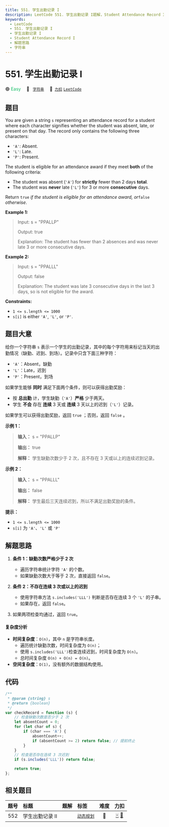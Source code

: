 ```yaml
---
title: 551. 学生出勤记录 I
description: LeetCode 551. 学生出勤记录 I题解，Student Attendance Record I，包含解题思路、复杂度分析以及完整的 JavaScript 代码实现。
keywords:
  - LeetCode
  - 551. 学生出勤记录 I
  - 学生出勤记录 I
  - Student Attendance Record I
  - 解题思路
  - 字符串
---
```


# 551. 学生出勤记录 I

🟢 <font color=#15bd66>Easy</font>&emsp; 🔖&ensp; [`字符串`](/tag/string.md)&emsp; 🔗&ensp;[`力扣`](https://leetcode.cn/problems/student-attendance-record-i) [`LeetCode`](https://leetcode.com/problems/student-attendance-record-i)

## 题目

You are given a string `s` representing an attendance record for a student
where each character signifies whether the student was absent, late, or
present on that day. The record only contains the following three characters:

- `'A'`: Absent.
- `'L'`: Late.
- `'P'`: Present.

The student is eligible for an attendance award if they meet **both** of the
following criteria:

- The student was absent (`'A'`) for **strictly** fewer than 2 days **total**.
- The student was **never** late (`'L'`) for 3 or more **consecutive** days.

Return `true` _if the student is eligible for an attendance award, or_`false`
_otherwise_.

**Example 1:**

> Input: s = "PPALLP"
>
> Output: true
>
> Explanation: The student has fewer than 2 absences and was never late 3 or more consecutive days.

**Example 2:**

> Input: s = "PPALLL"
>
> Output: false
>
> Explanation: The student was late 3 consecutive days in the last 3 days, so is not eligible for the award.

**Constraints:**

- `1 <= s.length <= 1000`
- `s[i]` is either `'A'`, `'L'`, or `'P'`.

## 题目大意

给你一个字符串 `s` 表示一个学生的出勤记录，其中的每个字符用来标记当天的出勤情况（缺勤、迟到、到场）。记录中只含下面三种字符：

- `'A'`：Absent，缺勤
- `'L'`：Late，迟到
- `'P'`：Present，到场

如果学生能够 **同时** 满足下面两个条件，则可以获得出勤奖励：

- 按 **总出勤** 计，学生缺勤（`'A'`）**严格** 少于两天。
- 学生 **不会** 存在 **连续** 3 天或 **连续** 3 天以上的迟到（`'L'`）记录。

如果学生可以获得出勤奖励，返回 `true` ；否则，返回 `false` 。

**示例 1：**

> **输入：** s = "PPALLP"
>
> **输出：** true
>
> **解释：** 学生缺勤次数少于 2 次，且不存在 3 天或以上的连续迟到记录。

**示例 2：**

> **输入：** s = "PPALLL"
>
> **输出：** false
>
> **解释：** 学生最后三天连续迟到，所以不满足出勤奖励的条件。

**提示：**

- `1 <= s.length <= 1000`
- `s[i]` 为 `'A'`、`'L'` 或 `'P'`

## 解题思路

1. **条件 1：缺勤次数严格少于 2 次**

   - 遍历字符串统计字符 `'A'` 的个数。
   - 如果缺勤次数大于等于 2 次，直接返回 `false`。

2. **条件 2：不存在连续 3 次或以上的迟到**

   - 使用字符串方法 `s.includes('LLL')` 判断是否存在连续 3 个 `'L'` 的子串。
   - 如果存在，返回 `false`。

3. 如果两项检查均通过，返回 `true`。

#### 复杂度分析

- **时间复杂度**：`O(n)`，其中 `n` 是字符串长度。
  - 遍历统计缺勤次数，时间复杂度为 `O(n)`；
  - 使用 `s.includes('LLL')`检查连续迟到，时间复杂度为 `O(n)`。
  - 总时间复杂度 `O(n) + O(n) = O(n)`。
- **空间复杂度**：`O(1)`，没有额外的数据结构使用。

## 代码

```javascript
/**
 * @param {string} s
 * @return {boolean}
 */
var checkRecord = function (s) {
	// 检查缺勤次数是否少于 2 次
	let absentCount = 0;
	for (let char of s) {
		if (char === 'A') {
			absentCount++;
			if (absentCount >= 2) return false; // 提前终止
		}
	}
	// 检查是否存在连续 3 次迟到
	if (s.includes('LLL')) return false;

	return true;
};
```

## 相关题目

<!-- prettier-ignore -->
| 题号 | 标题 | 题解 | 标签 | 难度 | 力扣 |
| :------: | :------ | :------: | :------ | :------: | :------: |
| 552 | 学生出勤记录 II |  |  [`动态规划`](/tag/dynamic-programming.md) | 🔴 | [🀄️](https://leetcode.cn/problems/student-attendance-record-ii) [🔗](https://leetcode.com/problems/student-attendance-record-ii) |